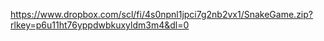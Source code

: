 https://www.dropbox.com/scl/fi/4s0npnl1jpci7g2nb2vx1/SnakeGame.zip?rlkey=p6u11ht76yppdwbkuxyldm3m4&dl=0
